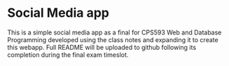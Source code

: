 # Social Media app
This is a simple social media app as a final for CPS593 Web and Database Programming developed using the class notes and expanding it to create this webapp. Full README will be uploaded to github following its completion during the final exam timeslot.

